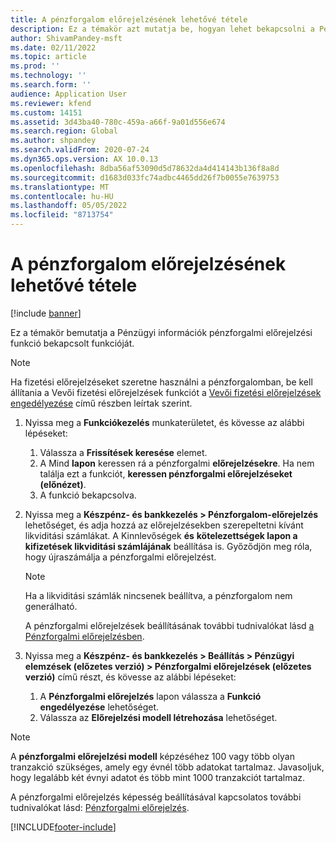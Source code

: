```yaml
---
title: A pénzforgalom előrejelzésének lehetővé tétele
description: Ez a témakör azt mutatja be, hogyan lehet bekapcsolni a Pénzforgalmi előrejelzések funkcióját a pénzügyi elemzésekben.
author: ShivamPandey-msft
ms.date: 02/11/2022
ms.topic: article
ms.prod: ''
ms.technology: ''
ms.search.form: ''
audience: Application User
ms.reviewer: kfend
ms.custom: 14151
ms.assetid: 3d43ba40-780c-459a-a66f-9a01d556e674
ms.search.region: Global
ms.author: shpandey
ms.search.validFrom: 2020-07-24
ms.dyn365.ops.version: AX 10.0.13
ms.openlocfilehash: 8dba56af53090d5d78632da4d414143b136f8a8d
ms.sourcegitcommit: d1683d033fc74adbc4465dd26f7b0055e7639753
ms.translationtype: MT
ms.contentlocale: hu-HU
ms.lasthandoff: 05/05/2022
ms.locfileid: "8713754"
---
```

# <a name="enable-cash-flow-forecasting"></a>A pénzforgalom előrejelzésének lehetővé tétele

[!include [banner](../includes/banner.md)]

Ez a témakör bemutatja a Pénzügyi információk pénzforgalmi előrejelzési funkció bekapcsolt funkcióját.

> [!NOTE]
> Ha fizetési előrejelzéseket szeretne használni a pénzforgalomban, be kell állítania a Vevői fizetési előrejelzések funkciót a [Vevői fizetési előrejelzések engedélyezése](enable-cust-paymnt-prediction.md) című részben leírtak szerint.
  
1. Nyissa meg a **Funkciókezelés** munkaterületet, és kövesse az alábbi lépéseket:

    1. Válassza a **Frissítések keresése** elemet.
    2. A Mind **lapon** keressen rá a pénzforgalmi **előrejelzésekre**. Ha nem találja ezt a funkciót, **keressen pénzforgalmi előrejelzéseket (előnézet)**. 
    3. A funkció bekapcsolva.

2. Nyissa meg a **Készpénz- és bankkezelés \> Pénzforgalom-előrejelzés** lehetőséget, és adja hozzá az előrejelzésekben szerepeltetni kívánt likviditási számlákat. A Kinnlevőségek **és** **kötelezettségek lapon a kifizetések likviditási számlájának** beállítása is. Győződjön meg róla, hogy újraszámálja a pénzforgalmi előrejelzést.

    > [!NOTE]
    > Ha a likviditási számlák nincsenek beállítva, a pénzforgalom nem generálható.
    >
    > A pénzforgalmi előrejelzések beállításának további tudnivalókat lásd [a Pénzforgalmi előrejelzésben](../cash-bank-management/cash-flow-forecasting.md).

3. Nyissa meg a **Készpénz- és bankkezelés \> Beállítás \> Pénzügyi elemzések (előzetes verzió) \> Pénzforgalmi előrejelzések (előzetes verzió)** című részt, és kövesse az alábbi lépéseket:

    1. A **Pénzforgalmi előrejelzés** lapon válassza a **Funkció engedélyezése** lehetőséget.
    2. Válassza az **Előrejelzési modell létrehozása** lehetőséget.

> [!NOTE]
> A **pénzforgalmi előrejelzési modell** képzéséhez 100 vagy több olyan tranzakció szükséges, amely egy évnél több adatokat tartalmaz. Javasoljuk, hogy legalább két évnyi adatot és több mint 1000 tranzakciót tartalmaz.

A pénzforgalmi előrejelzés képesség beállításával kapcsolatos további tudnivalókat lásd: [Pénzforgalmi előrejelzés](cash-flow-forecast-intro.md).

[!INCLUDE[footer-include](../../includes/footer-banner.md)]
